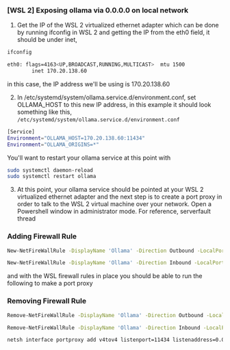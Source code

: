 ### [WSL 2] Exposing ollama via 0.0.0.0 on local network 

1. Get the IP of the WSL 2 virtualized ethernet adapter which can be done by running ifconfig in WSL 2 and getting the IP from the eth0 field, it should be under inet,

```bash
ifconfig

eth0: flags=4163<UP,BROADCAST,RUNNING,MULTICAST>  mtu 1500
        inet 170.20.138.60
```        

in this case, the IP address we'll be using is 170.20.138.60

2. In /etc/systemd/system/ollama.service.d/environment.conf, set OLLAMA_HOST to this new IP address, in this example it should look something like this,
`/etc/systemd/system/ollama.service.d/environment.conf`

```bash
[Service]
Environment="OLLAMA_HOST=170.20.138.60:11434"
Environment="OLLAMA_ORIGINS=*"
```

You'll want to restart your ollama service at this point with

```bash
sudo systemctl daemon-reload
sudo systemctl restart ollama
```

3. At this point, your ollama service should be pointed at your WSL 2 virtualized ethernet adapter and the next step is to create a port proxy in order to talk to the WSL 2 virtual machine over your network. Open a Powershell window in administrator mode. For reference, serverfault thread

### Adding Firewall Rule
```bash
New-NetFireWallRule -DisplayName 'Ollama' -Direction Outbound -LocalPort 11434 -Action Allow -Protocol TCP

New-NetFireWallRule -DisplayName 'Ollama' -Direction Inbound -LocalPort 11434 -Action Allow -Protocol TCP

```

and with the WSL firewall rules in place you should be able to run the following to make a port proxy

### Removing Firewall Rule

```bash
Remove-NetFireWallRule -DisplayName 'Ollama' -Direction Outbound -LocalPort 11434 -Action Allow -Protocol TCP

Remove-NetFireWallRule -DisplayName 'Ollama' -Direction Inbound -LocalPort 11434 -Action Allow -Protocol TCP
```



```bash
netsh interface portproxy add v4tov4 listenport=11434 listenaddress=0.0.0.0 connectport=11434 connectaddress=170.20.138.60
```